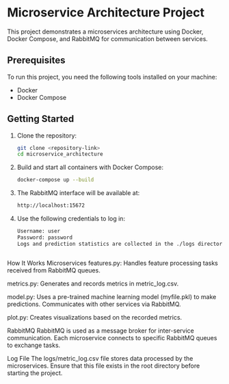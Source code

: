 # Microservice Architecture Project

This project demonstrates a microservices architecture using Docker, Docker Compose, and RabbitMQ for communication between services.

## Prerequisites

To run this project, you need the following tools installed on your machine:

- Docker
- Docker Compose

## Getting Started

1. Clone the repository:
   ```bash
   git clone <repository-link>
   cd microservice_architecture
   
2. Build and start all containers with Docker Compose:
   ```bash
   docker-compose up --build

3. The RabbitMQ interface will be available at:
   ```bash
   http://localhost:15672

4. Use the following credentials to log in:
   ```bash
   Username: user
   Password: password
   Logs and prediction statistics are collected in the ./logs directory.



How It Works
Microservices
features.py: Handles feature processing tasks received from RabbitMQ queues.

metrics.py: Generates and records metrics in metric_log.csv.

model.py: Uses a pre-trained machine learning model (myfile.pkl) to make predictions. Communicates with other services via RabbitMQ.

plot.py: Creates visualizations based on the recorded metrics.

RabbitMQ
RabbitMQ is used as a message broker for inter-service communication. Each microservice connects to specific RabbitMQ queues to exchange tasks.

Log File
The logs/metric_log.csv file stores data processed by the microservices. Ensure that this file exists in the root directory before starting the project.


